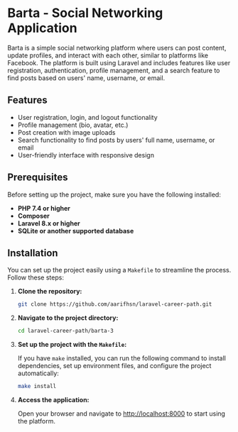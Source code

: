 # Barta - Social Networking Application

Barta is a simple social networking platform where users can post content, update profiles, and interact with each other, similar to platforms like Facebook. The platform is built using Laravel and includes features like user registration, authentication, profile management, and a search feature to find posts based on users' name, username, or email.

## Features

-   User registration, login, and logout functionality
-   Profile management (bio, avatar, etc.)
-   Post creation with image uploads
-   Search functionality to find posts by users' full name, username, or email
-   User-friendly interface with responsive design

## Prerequisites

Before setting up the project, make sure you have the following installed:

-   **PHP 7.4 or higher**
-   **Composer**
-   **Laravel 8.x or higher**
-   **SQLite or another supported database**

## Installation

You can set up the project easily using a `Makefile` to streamline the process. Follow these steps:

1. **Clone the repository:**

    ```bash
    git clone https://github.com/aarifhsn/laravel-career-path.git
    ```

2. **Navigate to the project directory:**

    ```bash
    cd laravel-career-path/barta-3
    ```

3. **Set up the project with the `Makefile`:**

    If you have `make` installed, you can run the following command to install dependencies, set up environment files, and configure the project automatically:

    ```bash
    make install
    ```

4. **Access the application:**

    Open your browser and navigate to [http://localhost:8000](http://localhost:8000) to start using the platform.
